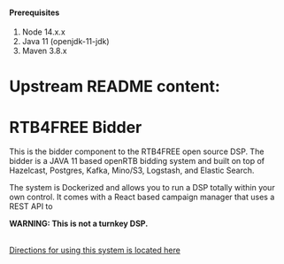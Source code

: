 #### Prerequisites

1. Node 14.x.x
2. Java 11 (openjdk-11-jdk)
3. Maven 3.8.x


Upstream README content:
===============
RTB4FREE Bidder
===============

This is the bidder component to the RTB4FREE open source DSP.  The bidder is a JAVA 11 based openRTB bidding system and built on top of Hazelcast, Postgres, Kafka, Mino/S3, Logstash, and Elastic Search. 

The system is Dockerized and allows you to run a DSP totally within your own control. It comes with a React based campaign manager that uses a REST API to 

<b>WARNING: This is not a turnkey DSP.</b><br><br>

<a href="http://rtb4free.com" target="_blank">Directions for using this system is located here</a>
